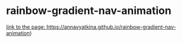# rainbow-gradient-nav-animation
[link to the page: ](https://annavyatkina.github.io/rainbow-gradient-nav-animation)https://annavyatkina.github.io/rainbow-gradient-nav-animation)

